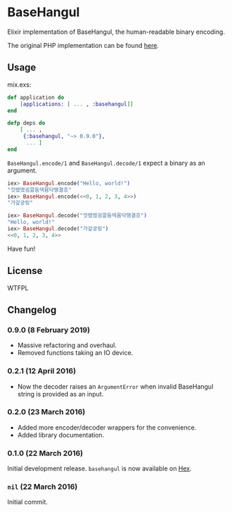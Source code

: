 # BaseHangul

Elixir implementation of BaseHangul, the human-readable binary encoding.

The original PHP implementation can be found [here](https://github.com/koreapyj/basehangul).

## Usage

mix.exs:

```elixir
def application do
    [applications: [ ... , :basehangul]]
end

defp deps do
    [ ... ,
     {:basehangul, "~> 0.9.0"},
      ... ]
end
```

`BaseHangul.encode/1` and `BaseHangul.decode/1` expect a binary
as an argument.

```elixir
iex> BaseHangul.encode("Hello, world!")
"낏뗐맸굉깖둠덱뮴닥땡결흐"
iex> BaseHangul.encode(<<0, 1, 2, 3, 4>>)
"가갚궁링"
```

```elixir
iex> BaseHangul.decode("낏뗐맸굉깖둠덱뮴닥땡결흐")
"Hello, world!"
iex> BaseHangul.decode("가갚궁링")
<<0, 1, 2, 3, 4>>
```

Have fun!

## License

WTFPL

## Changelog

### 0.9.0 (8 February 2019)

* Massive refactoring and overhaul.
* Removed functions taking an IO device.

### 0.2.1 (12 April 2016)

* Now the decoder raises an `ArgumentError` when invalid BaseHangul string is provided as an input.

### 0.2.0 (23 March 2016)

* Added more encoder/decoder wrappers for the convenience.
* Added library documentation.

### 0.1.0 (22 March 2016)

Initial development release. `basehangul` is now available on [Hex](https://hex.pm/packages/basehangul/0.1.0).

### `nil` (22 March 2016)

Initial commit.
